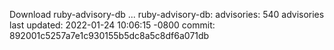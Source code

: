 Download ruby-advisory-db ...
ruby-advisory-db:
  advisories:	540 advisories
  last updated:	2022-01-24 10:06:15 -0800
  commit:	892001c5257a7e1c930155b5dc8a5c8df6a071db
